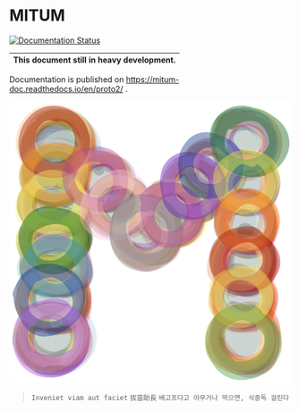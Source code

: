 MITUM
============================================================

[![Documentation Status](https://readthedocs.org/projects/mitum-doc/badge/?version=proto2)](https://mitum-doc.readthedocs.io/en/latest/?badge=proto2)


| This document still in heavy development. |
| --- |

Documentation is published on https://mitum-doc.readthedocs.io/en/proto2/ .


![MITUM](./readthedocs/docs/images/mitum-logo-1000.png "MITUM")


> `Inveniet viam aut faciet` `拔苗助長` `배고프다고 아무거나 먹으면, 식중독 걸린다`
